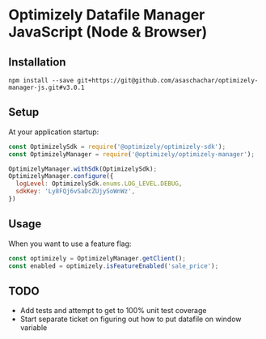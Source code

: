 # Optimizely Datafile Manager JavaScript (Node & Browser)

## Installation
```
npm install --save git+https://git@github.com/asaschachar/optimizely-manager-js.git#v3.0.1
```

## Setup
At your application startup:
```javascript
const OptimizelySdk = require('@optimizely/optimizely-sdk');
const OptimizelyManager = require('@optimizely/optimizely-manager');

OptimizelyManager.withSdk(OptimizelySdk);
OptimizelyManager.configure({
  logLevel: OptimizelySdk.enums.LOG_LEVEL.DEBUG,
  sdkKey: 'Ly8FQj6vSaDcZUjySoWnWz',
})
```

## Usage
When you want to use a feature flag:
```javascript
const optimizely = OptimizelyManager.getClient();
const enabled = optimizely.isFeatureEnabled('sale_price');
```

## TODO
- Add tests and attempt to get to 100% unit test coverage
- Start separate ticket on figuring out how to put datafile on window variable
